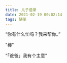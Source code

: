 ```yaml
---
title: 儿子语录
date: 2021-02-19 00:02:14
tags: 随笔
---
```


“你有什么忙吗？我来帮你。”
<!-- more -->

"棒"

“「爸爸」我有个主意”